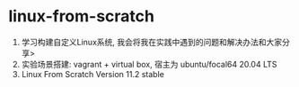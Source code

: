 # linux-from-scratch

1. 学习构建自定义Linux系统, 我会将我在实践中遇到的问题和解决办法和大家分享>
2. 实验场景搭建: vagrant + virtual box, 宿主为 ubuntu/focal64 20.04 LTS
3. Linux From Scratch Version 11.2 stable
